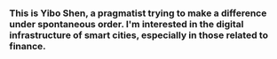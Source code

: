 ### This is Yibo Shen, a pragmatist trying to make a difference under spontaneous order. I'm interested in the digital infrastructure of smart cities, especially in those related to finance.
<!-- - 👋 Hi, I’m @ErictheSam
- 👀 I’m interested in ...
- 🌱 I’m currently learning ...
- 💞️ I’m looking to collaborate on ...
- 📫 How to reach me ... -->

<!---
ErictheSam/ErictheSam is a ✨ special ✨ repository because its `README.md` (this file) appears on your GitHub profile.
You can click the Preview link to take a look at your changes.
--->
